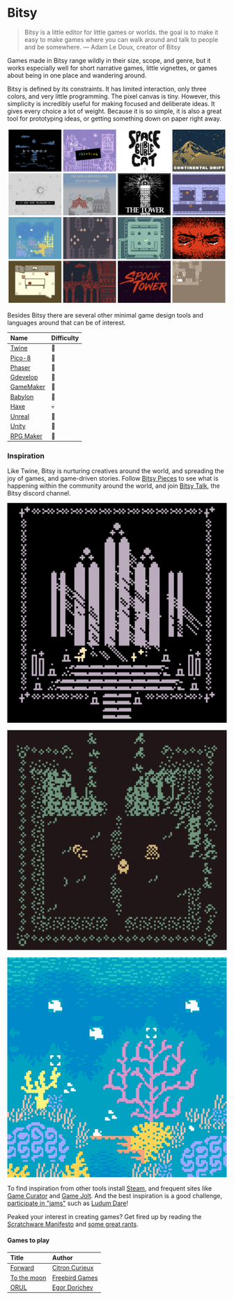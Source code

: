 # Bitsy

> Bitsy is a little editor for little games or worlds. the goal is to make it easy to make games where you can walk around and talk to people and be somewhere. — Adam Le Doux, creator of Bitsy

Games made in Bitsy range wildly in their size, scope, and genre, but it works especially well for short narrative games, little vignettes, or games about being in one place and wandering around. 

Bitsy is defined by its constraints. It has limited interaction, only three colors, and very little programming. The pixel canvas is tiny. However, this simplicity is incredibly useful for making focused and deliberate ideas. It gives every choice a lot of weight. Because it is so simple, it is also a great tool for prototyping ideas, or getting something down on paper right away. 

![](../../../.gitbook/assets/bitsybest.png)

Besides Bitsy there are several other minimal game design tools and languages around that can be of interest.

| Name | Difficulty |
| :--- | :--- |
| [Twine](https://twinery.org/) | 🍰 |
| [Pico-8](https://www.lexaloffle.com/pico-8.php) | 🧚 |
| [Phaser](https://phaser.io/) | 🧚 |
| [Gdevelop](https://gdevelop-app.com/) | 🧚 |
| [GameMaker](https://www.yoyogames.com/) | 🧚 |
| [Babylon](https://www.babylonjs.com/games/) | 🧚 |
| [Haxe](https://haxe.org/) | 💀 |
| [Unreal](https://www.unrealengine.com/) | 🧚 |
| [Unity](https://unity.com/) | 🧚 |
| [RPG Maker](https://en.wikipedia.org/wiki/RPG_Maker) | 🍰 |

### Inspiration

Like Twine, Bitsy is nurturing creatives around the world, and spreading the joy of games, and game-driven stories. Follow [Bitsy Pieces](https://twitter.com/bitsypcs) to see what is happening within the community around the world, and join [Bitsy Talk](https://discordapp.com/invite/9rAjhtr), the Bitsy discord channel. 

![Novena by Cecile Richard \(https://haraiva.itch.io/novena\)](../../../.gitbook/assets/novena%20%281%29.gif)

![Depths by Marc Wonnacott \(https://candle.itch.io/depths\)](../../../.gitbook/assets/depths.gif)

![The Fever by AYolland \(https://ayolland.itch.io/fever\)](../../../.gitbook/assets/bitsy-thefever.gif)

To find inspiration from other tools install [Steam](https://store.steampowered.com/), and frequent sites like [Game Curator](https://game-curator.com/) and [Game Jolt](https://gamejolt.com/). And the best inspiration is a good challenge, [participate in "jams"](https://itch.io/jam/) such as [Ludum Dare](https://ldjam.com/)!

Peaked your interest in creating games? Get fired up by reading the [Scratchware Manifesto](http://homeoftheunderdogs.net/scratch.php) and [some great rants](https://voec.itch.io/zineszineszines).

#### Games to play

| Title | Author |
| :--- | :--- |
| [Forward](https://citron-curieux.itch.io/forward) | [Citron Curieux](https://citron-curieux.itch.io/) |
| [To the moon](https://freebirdgames.com/to_the_moon/) | [Freebird Games](https://freebirdgames.com/) |
| [ORUL](https://egordorichev.itch.io/orul) | [Egor Dorichev](https://egordorichev.itch.io/) |

